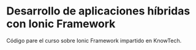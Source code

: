 # Desarrollo de aplicaciones híbridas con Ionic Framework

Código pare el curso sobre Ionic Framework impartido en KnowTech.